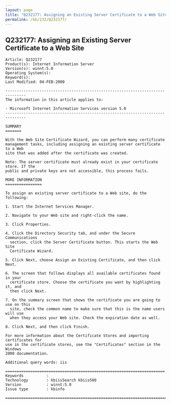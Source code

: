 ```yaml
---
layout: page
title: "Q232177: Assigning an Existing Server Certificate to a Web Site"
permalink: /kb/232/Q232177/
---
```


## Q232177: Assigning an Existing Server Certificate to a Web Site

	Article: Q232177
	Product(s): Internet Information Server
	Version(s): winnt:5.0
	Operating System(s): 
	Keyword(s): 
	Last Modified: 04-FEB-2000
	
	-------------------------------------------------------------------------------
	The information in this article applies to:
	
	- Microsoft Internet Information Services version 5.0 
	-------------------------------------------------------------------------------
	
	SUMMARY
	=======
	
	With the Web Site Certificate Wizard, you can perform many certificate
	management tasks, including assigning an existing server certificate to a Web
	site that was added after the certificate was created.
	
	Note: The server certificate must already exist in your certificate store. If the
	public and private keys are not accessible, this process fails.
	
	MORE INFORMATION
	================
	
	To assign an existing server certificate to a Web site, do the following:
	
	1. Start the Internet Services Manager.
	
	2. Navigate to your Web site and right-click the name.
	
	3. Click Properties.
	
	4. Click the Directory Security tab, and under the Secure Communications
	  section, click the Server Certificate button. This starts the Web Site
	  Certificate Wizard.
	
	5. Click Next, choose Assign an Existing Certificate, and then click Next.
	
	6. The screen that follows displays all available certificates found in your
	  certificate store. Choose the certificate you want by highlighting it, and
	  then click Next.
	
	7. On the summary screen that shows the certificate you are going to use on this
	  site, check the common name to make sure that this is the name users will use
	  when they access your Web site. Check the expiration date as well.
	
	8. Click Next, and then click Finish.
	
	For more information about the Certificate Stores and importing certificates for
	use in the certificate stores, see the "Certificates" section in the Windows
	2000 documentation.
	
	Additional query words: iis
	
	======================================================================
	Keywords          :  
	Technology        : kbiisSearch kbiis500
	Version           : winnt:5.0
	Issue type        : kbinfo
	
	=============================================================================
	
